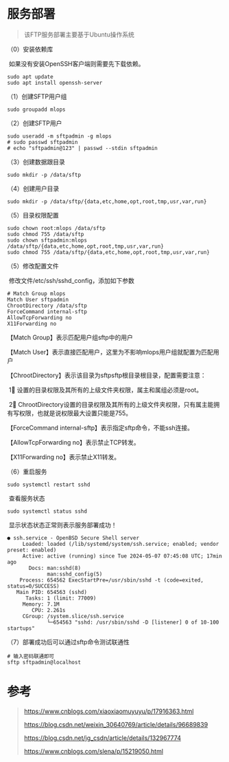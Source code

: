 # 服务部署

> 该FTP服务部署主要基于Ubuntu操作系统

（0）安装依赖库

​	如果没有安装OpenSSH客户端则需要先下载依赖。

```shell
sudo apt update
sudo apt install openssh-server
```

（1）创建SFTP用户组

```shell
sudo groupadd mlops
```

（2）创建SFTP用户

```shell
sudo useradd -m sftpadmin -g mlops
# sudo passwd sftpadmin
# echo "sftpadmin@123" | passwd --stdin sftpadmin
```

（3）创建数据跟目录

```shell
sudo mkdir -p /data/sftp
```

（4）创建用户目录

```shell
sudo mkdir -p /data/sftp/{data,etc,home,opt,root,tmp,usr,var,run}
```

（5）目录权限配置

```shell
sudo chown root:mlops /data/sftp
sudo chmod 755 /data/sftp
sudo chown sftpadmin:mlops /data/sftp/{data,etc,home,opt,root,tmp,usr,var,run}
sudo chmod 755 /data/sftp/{data,etc,home,opt,root,tmp,usr,var,run}
```

（5）修改配置文件

​	修改文件/etc/ssh/sshd_config，添加如下参数

```shell
# Match Group mlops
Match User sftpadmin
ChrootDirectory /data/sftp
ForceCommand internal-sftp
AllowTcpForwarding no
X11Forwarding no
```

【Match Group】表示匹配用户组sftp中的用户

【Match User】表示直接匹配用户，这里为不影响mlops用户组就配置为匹配用户

【ChrootDirectory】表示该目录为sftpsftp根目录根目录，配置需要注意：

​	1⃣️ 设置的目录权限及其所有的上级文件夹权限，属主和属组必须是root。

​	2⃣️ ChrootDirectory设置的目录权限及其所有的上级文件夹权限，只有属主能拥有写权限，也就是说权限最大设置只能是755。

【ForceCommand internal-sftp】表示指定sftp命令，不能ssh连接。

【AllowTcpForwarding no】表示禁止TCP转发。

【X11Forwarding no】表示禁止X11转发。

（6）重启服务

```shell
sudo systemctl restart sshd
```

​	查看服务状态

```shell
sudo systemctl status sshd
```

​	显示状态状态正常则表示服务部署成功！

```shell
● ssh.service - OpenBSD Secure Shell server
     Loaded: loaded (/lib/systemd/system/ssh.service; enabled; vendor preset: enabled)
     Active: active (running) since Tue 2024-05-07 07:45:08 UTC; 17min ago
       Docs: man:sshd(8)
             man:sshd_config(5)
    Process: 654562 ExecStartPre=/usr/sbin/sshd -t (code=exited, status=0/SUCCESS)
   Main PID: 654563 (sshd)
      Tasks: 1 (limit: 77009)
     Memory: 7.1M
        CPU: 2.261s
     CGroup: /system.slice/ssh.service
             └─654563 "sshd: /usr/sbin/sshd -D [listener] 0 of 10-100 startups"
```

（7）部署成功后可以通过sftp命令测试联通性

```shell
# 输入密码联通即可
sftp sftpadmin@localhost
```



# 参考

> https://www.cnblogs.com/xiaoxiaomuyuyu/p/17916363.html
>
> https://blog.csdn.net/weixin_30640769/article/details/96689839
>
> https://blog.csdn.net/jg_csdn/article/details/132967774
>
> https://www.cnblogs.com/slena/p/15219050.html

